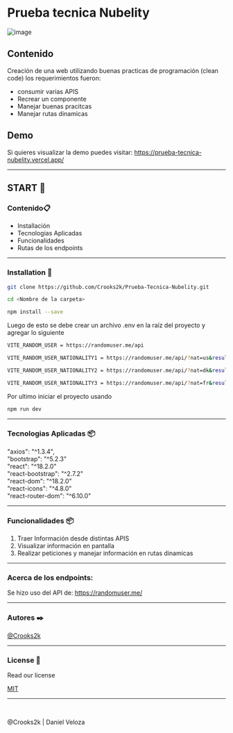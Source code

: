 # Prueba tecnica Nubelity

![image](https://user-images.githubusercontent.com/97590572/228725344-bd24d6f2-cdc4-4cb0-b6a4-e12001b314e8.png)


## Contenido
Creación de una web utilizando buenas practicas de programación (clean code) los requerimientos fueron:
- consumir varias APIS
- Recrear un componente
- Manejar buenas pracitcas
- Manejar rutas dinamicas

## Demo

Si quieres visualizar la demo puedes visitar: https://prueba-tecnica-nubelity.vercel.app/

<hr>
 
## START 🚀 

### Contenido📋 
* Installación
* Tecnologias Aplicadas
* Funcionalidades
* Rutas de los endpoints

<hr>

### Installation 🔧 
```bash
git clone https://github.com/Crooks2k/Prueba-Tecnica-Nubelity.git
```
```bash
cd <Nombre de la carpeta>
```
```bash
npm install --save
```

Luego de esto se debe crear un archivo .env en la raíz del proyecto y agregar lo siguiente
```bash
VITE_RANDOM_USER = https://randomuser.me/api
```
```bash
VITE_RANDOM_USER_NATIONALITY1 = https://randomuser.me/api/?nat=us&results=1
```
```bash
VITE_RANDOM_USER_NATIONALITY2 = https://randomuser.me/api/?nat=dk&results=1
```
```bash
VITE_RANDOM_USER_NATIONALITY3 = https://randomuser.me/api/?nat=fr&results=1
```

Por ultimo iniciar el proyecto usando
```bash
npm run dev
```

<hr>

### Tecnologias Aplicadas 📦

 "axios": "^1.3.4",<br>
  "bootstrap": "^5.2.3"<br>
  "react": "^18.2.0"<br>
  "react-bootstrap": "^2.7.2"<br>
  "react-dom": "^18.2.0"<br>
  "react-icons": "^4.8.0"<br>
  "react-router-dom": "^6.10.0"<br>

<hr>

### Funcionalidades 📦 
 
1. Traer Información desde distintas APIS
2. Visualizar información en pantalla
3. Realizar peticiones y manejar información en rutas dinamicas

<hr>

### Acerca de los endpoints:
Se hizo uso del API de: https://randomuser.me/


<hr>

### Autores ✒️ 

[@Crooks2k](https://www.github.com/Crooks2k)
 
 <hr>
 
### License 📄 
Read our license 
 
[MIT](https://choosealicense.com/licenses/mit/)
 
 
 
<hr>
<br>

@Crooks2k | Daniel Veloza
